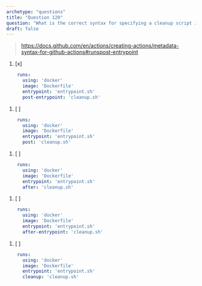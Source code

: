 ```yaml
---
archetype: "questions"
title: "Question 120"
question: "What is the correct syntax for specifying a cleanup script in a container action?"
draft: false
---
```



> https://docs.github.com/en/actions/creating-actions/metadata-syntax-for-github-actions#runspost-entrypoint

1. [x] 
```yaml
    runs:
      using: 'docker'
      image: 'Dockerfile'
      entrypoint: 'entrypoint.sh'
      post-entrypoint: 'cleanup.sh'
```

1. [ ] 
```yaml
    runs:
      using: 'docker'
      image: 'Dockerfile'
      entrypoint: 'entrypoint.sh'
      post: 'cleanup.sh'
```

1. [ ] 
```yaml
    runs:
      using: 'docker'
      image: 'Dockerfile'
      entrypoint: 'entrypoint.sh'
      after: 'cleanup.sh'
```

1. [ ] 
```yaml
    runs:
      using: 'docker'
      image: 'Dockerfile'
      entrypoint: 'entrypoint.sh'
      after-entrypoint: 'cleanup.sh'
```

1. [ ] 
```yaml
    runs:
      using: 'docker'
      image: 'Dockerfile'
      entrypoint: 'entrypoint.sh'
      cleanup: 'cleanup.sh'
```